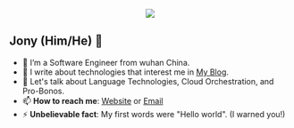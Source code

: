<p align="center"><img src="https://i.imgur.com/A6bWGFl.gif"/></p>

## Jony (Him/He) 🌻
- 🔭 I’m a Software Engineer from wuhan China.
- 👯 I write about technologies that interest me in [My Blog](https://blog.leapsss.tech).
- 💬 Let's talk about Language Technologies, Cloud Orchestration, and Pro-Bonos.
- 📫 **How to reach me**: [Website](https://leapsss.tech) or [Email](jonyh0812@gmail.com)
- ⚡ **Unbelievable fact**: My first words were "Hello world". (I warned you!)
